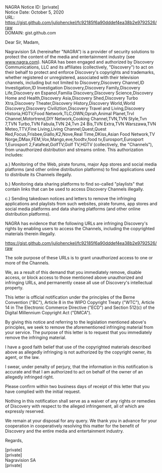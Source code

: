 NAGRA Notice ID: [private]  
Notice Date: October 5, 2020  
URL: https://gist.github.com/juliohenckel/fc92185f6a90dddef4ea38b2e9792526/raw  
DOMAIN: gist.github.com

Dear Sir, Madam,

Nagravision SA (hereinafter "NAGRA") is a provider of security solutions to protect the content of the media and entertainment industry (see www.nagra.com). NAGRA has been engaged and authorized by Discovery Communications, LLC and its affiliates (collectively, "Discovery") to act on their behalf to protect and enforce Discovery's copyrights and trademarks, whether registered or unregistered, associated with their television channels, including but not limited to Discovery,Discovery Channel,ID Investigation,ID Investigation Discovery,Discovery Family,Discovery Life,Discovery en Espanol,Familia Discovery,Discovery Science,Discovery Home and Health,Discovery Asia,Discovery Shed,Discovery Turbo Xtra,Discovery Theater,Discovery History,Discovery World,World Discovery,Discovery Civiliztion,Discovery Travel and Living,Discovery Historia,HGTV,Food Network,TLC,OWN,Oprah,Animal Planet,Trvl Channel,Motortrend,DIY Network,Cooking Channel,TVN,TVN Style,Tvn 7,TVN Turbo,TVN Fabula,TVN 24,Tvn 24 Bis,TVN Extra,TVN Warszawa,TVN Meteo,TTV,Fine Living,Living Channel,Quest,Quest Red,Focus,Frisbee,Giallo,K2,Nove,Real Time,DKiss,Asian Food Network,TV Norge,DMax,FEM,Vox,Mango,eve,foodtv,food tv,Eurosport,Eurosport 1,Eurosport 2,Fatafeat,GolfTV,Golf TV,HGTV (collectively, the "Channels"), from unauthorized distribution and streams online. This authorization includes:

a.) Monitoring of the Web, pirate forums, major App stores and social media platforms (and other online distribution platforms) to find applications used to distribute its Channels illegally.

b.) Monitoring data sharing platforms to find so-called "playlists" that contain links that can be used to access Discovery Channels illegally.

c.) Sending takedown notices and letters to remove the infringing applications and playlists from such websites, pirate forums, app stores and social media platforms and data sharing platforms (and other online distribution platforms).

NAGRA has evidence that the following URLs are infringing Discovery's rights by enabling users to access the Channels, including the copyrighted materials therein illegally.

https://gist.github.com/juliohenckel/fc92185f6a90dddef4ea38b2e9792526/raw

The sole purpose of these URLs is to grant unauthorized access to one or more of the Channels.

We, as a result of this demand that you immediately remove, disable access, or block access to those mentioned above unauthorized and infringing URLs, and permanently cease all use of Discovery's intellectual property.

This letter is official notification under the principles of the Berne Convention ("BC"), Article 8 in the WIPO Copyright Treaty ("WTC"), Article 14 in The Electronic Commerce Directive ("ECD") and Section 512(c) of the Digital Millennium Copyright Act ("DMCA").

By giving this notice and referring to the legislation mentioned above's principles, we seek to remove the aforementioned infringing material from your service. The purpose of this letter is to request that you immediately remove the infringing material.

I have a good faith belief that use of the copyrighted materials described above as allegedly infringing is not authorized by the copyright owner, its agent, or the law.

I swear, under penalty of perjury, that the information in this notification is accurate and that I am authorized to act on behalf of the owner of an allegedly infringed right.

Please confirm within two business days of receipt of this letter that you have complied with the initial request.

Nothing in this notification shall serve as a waiver of any rights or remedies of Discovery with respect to the alleged infringement, all of which are expressly reserved.

We remain at your disposal for any query. We thank you in advance for your cooperation in cooperatively resolving this matter for the benefit of Discovery and the entire media and entertainment industry.

Regards,

[private]  
[private]  
Nagravision SA  
[private]  
